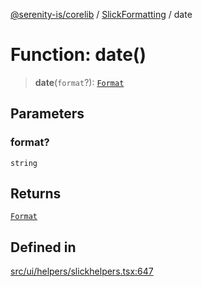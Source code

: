 [@serenity-is/corelib](../../../README.md) / [SlickFormatting](../README.md) / date

# Function: date()

> **date**(`format`?): [`Format`](../../../type-aliases/Format.md)

## Parameters

### format?

`string`

## Returns

[`Format`](../../../type-aliases/Format.md)

## Defined in

[src/ui/helpers/slickhelpers.tsx:647](https://github.com/serenity-is/serenity/blob/master/packages/corelib/src/ui/helpers/slickhelpers.tsx#L647)
